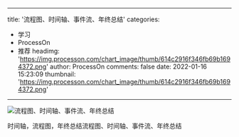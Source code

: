 
---
title: '流程图、时间轴、事件流、年终总结'
categories: 
 - 学习
 - ProcessOn
 - 推荐
headimg: 'https://img.processon.com/chart_image/thumb/614c2916f346fb69b1694372.png'
author: ProcessOn
comments: false
date: 2022-01-16 15:23:09
thumbnail: 'https://img.processon.com/chart_image/thumb/614c2916f346fb69b1694372.png'
---

<div>   
<img class="thumb" alt="流程图、时间轴、事件流、年终总结" src="https://img.processon.com/chart_image/thumb/614c2916f346fb69b1694372.png" referrerpolicy="no-referrer">
<p>时间轴，流程图，年终总结流程图、时间轴、事件流、年终总结</p>  
</div>
            